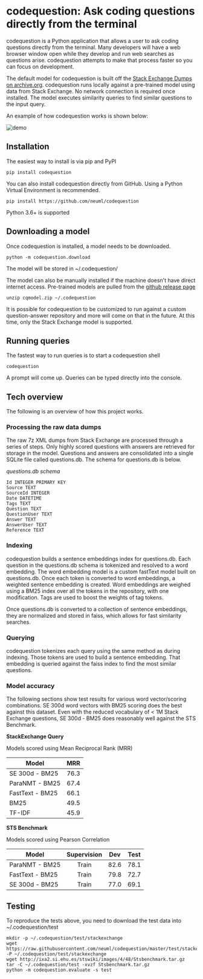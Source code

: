 # codequestion: Ask coding questions directly from the terminal

codequestion is a Python application that allows a user to ask coding questions directly from the terminal. Many developers will have a web browser window open while they develop and run web searches as questions arise. codequestion attempts to make that process faster so you can focus on development.

The default model for codequestion is built off the [Stack Exchange Dumps on archive.org](https://archive.org/details/stackexchange). codequestion runs locally against a pre-trained model using data from Stack Exchange. No network connection is required once installed. The model executes similarity queries to find similar questions to the input query. 

An example of how codequestion works is shown below:

![demo](https://raw.githubusercontent.com/neuml/codequestion/master/demo.gif)

## Installation
The easiest way to install is via pip and PyPI

    pip install codequestion

You can also install codequestion directly from GitHub. Using a Python Virtual Environment is recommended.

    pip install https://github.com/neuml/codequestion

Python 3.6+ is supported

## Downloading a model

Once codequestion is installed, a model needs to be downloaded.

    python -m codequestion.download

The model will be stored in ~/.codequestion/

The model can also be manually installed if the machine doesn't have direct internet access. Pre-trained models are pulled from the [github release page](https://github.com/neuml/codequestion/releases)

    unzip cqmodel.zip ~/.codequestion

It is possible for codequestion to be customized to run against a custom question-answer repository and more will come on that in the future. At this time, only the Stack Exchange model is supported. 

## Running queries

The fastest way to run queries is to start a codequestion shell

    codequestion

A prompt will come up. Queries can be typed directly into the console.

## Tech overview
The following is an overview of how this project works. 

### Processing the raw data dumps
The raw 7z XML dumps from Stack Exchange are processed through a series of steps. Only highly scored questions with answers are retrieved for storage in the model. Questions and answers are consolidated into a single SQLite file called questions.db. The schema for questions.db is below.

*questions.db schema*

    Id INTEGER PRIMARY KEY
    Source TEXT
    SourceId INTEGER
    Date DATETIME
    Tags TEXT
    Question TEXT
    QuestionUser TEXT
    Answer TEXT
    AnswerUser TEXT
    Reference TEXT

### Indexing
codequestion builds a sentence embeddings index for questions.db. Each question in the questions.db schema is tokenized and resolved to a word embedding. The word embedding model is a custom fastText model built on questions.db. Once each token is converted to word embeddings, a weighted sentence embedding is created. Word embeddings are weighed using a BM25 index over all the tokens in the repository, with one modification. Tags are used to boost the weights of tag tokens.

Once questions.db is converted to a collection of sentence embeddings, they are normalized and stored in faiss, which allows for fast similarity searches.

### Querying
codequestion tokenizes each query using the same method as during indexing. Those tokens are used to build a sentence embedding. That embedding is queried against the faiss index to find the most similar questions. 

### Model accuracy
The following sections show test results for various word vector/scoring combinations. SE 300d word vectors with BM25 scoring does the best against this dataset. Even with the reduced vocabulary of < 1M Stack Exchange questions, SE 300d - BM25 does reasonably well against the STS Benchmark.

**StackExchange Query**

Models scored using Mean Reciprocal Rank (MRR)

| Model           | MRR   | 
| --------------- | :---: |
| SE 300d - BM25  | 76.3  |
| ParaNMT - BM25  | 67.4  |
| FastText - BM25 | 66.1  |
| BM25            | 49.5  |
| TF-IDF          | 45.9  |

**STS Benchmark**

Models scored using Pearson Correlation

| Model           | Supervision   | Dev   | Test  |
| --------------- | :-----------: | :---: | :---: |
| ParaNMT - BM25  | Train         | 82.6  | 78.1  |
| FastText - BM25 | Train         | 79.8  | 72.7  |
| SE 300d - BM25  | Train         | 77.0  | 69.1  |

## Testing
To reproduce the tests above, you need to download the test data into ~/.codequestion/test

    mkdir -p ~/.codequestion/test/stackexchange
    wget https://raw.githubusercontent.com/neuml/codequestion/master/test/stackexchange/query.txt -P ~/.codequestion/test/stackexchange
    wget http://ixa2.si.ehu.es/stswiki/images/4/48/Stsbenchmark.tar.gz
    tar -C ~/.codequestion/test -xvzf Stsbenchmark.tar.gz
    python -m codequestion.evaluate -s test
